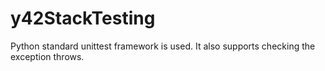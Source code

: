 # y42StackTesting
Python standard unittest framework is used. It also supports checking the exception throws.
